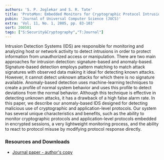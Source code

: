 ```yaml
---
authors: 'S. P. Joglekar and S. R. Tate'
title: 'ProtoMon: Embedded Monitors for Cryptographic Protocol Intrusion Detection and Prevention'
pubin: 'Journal of Universal Computer Science (JUCS)'
extra: 'Vol. 11, No. 1, 2005, pp. 83-103'
sort: 200501
tags: ["S:Security&Cryptography","T:Journal"]
---
```


Intrusion Detection Systems (IDS) are responsible for monitoring and
analyzing host or network activity to detect intrusions in order to
protect information from unauthorized access or manipulation. There
are two main approaches for intrusion detection: signature-based and
anomaly-based. Signature-based detection employs pattern matching to
match attack signatures with observed data making it ideal for
detecting known attacks. However, it cannot detect unknown attacks for
which there is no signature available. Anomaly-based detection uses
machine-learning techniques to create a profile of normal system
behavior and uses this profile to detect deviations from the normal
behavior. Although this technique is effective in detecting unknown
attacks, it has a drawback of a high false alarm rate. In this paper,
we describe our anomaly-based IDS designed for detecting malicious use
of cryptographic and application-level protocols. Our system has
several unique characteristics and benefits, such as the ability to
monitor cryptographic protocols and application-level protocols
embedded in encrypted sessions, a very lightweight monitoring process,
and the ability to react to protocol misuse by modifying protocol
response directly.

### Resources and Downloads

* [Journal paper - author's copy](/publications/2005-ProtoMon-JUCS.pdf)


